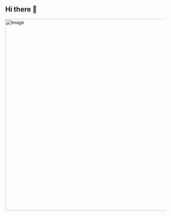 ## Hi there 👋
<img width="2000" height="600" alt="Image" src="https://github.com/user-attachments/assets/de086e2f-6643-42fd-9109-24219c3583b5" />
<!--
**melixajackson/melixajackson** is a ✨ _special_ ✨ repository because its `README.md` (this file) appears on your GitHub profile.

Here are some ideas to get you started:

- 🔭 I’m currently working on ...
- 🌱 I’m currently learning ...
- 👯 I’m looking to collaborate on ...
- 🤔 I’m looking for help with ...
- 💬 Ask me about ...
- 📫 How to reach me: ...
- 😄 Pronouns: ...
- ⚡ Fun fact: ...
-->
